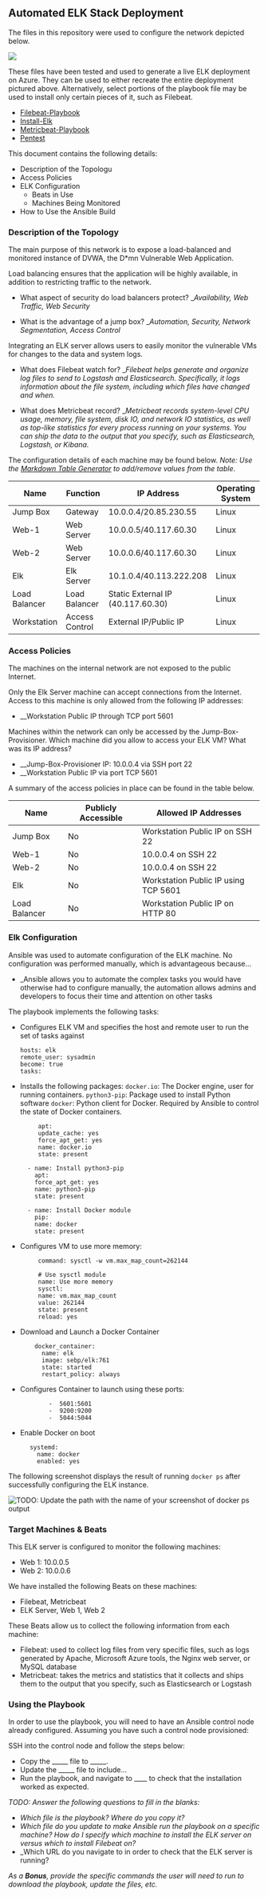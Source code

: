 ## Automated ELK Stack Deployment

The files in this repository were used to configure the network depicted below.

![](Images/Azure_Virtual_Network.drawio)

These files have been tested and used to generate a live ELK deployment on Azure. They can be used to either recreate the entire deployment pictured above. Alternatively, select portions of the playbook file may be used to install only certain pieces of it, such as Filebeat.

  - [Filebeat-Playbook](https://github.com/itasyst/CyberSecurity/blob/main/Ansible/filebeat-playbook.yml)
  - [Install-Elk](https://github.com/itasyst/CyberSecurity/blob/main/Ansible/install-elk.yml)
  - [Metricbeat-Playbook](https://github.com/itasyst/CyberSecurity/blob/main/Ansible/metricbeat-playbook.yml)
  - [Pentest](https://github.com/itasyst/CyberSecurity/blob/main/Ansible/pentest.yml)  

This document contains the following details:
- Description of the Topologu
- Access Policies
- ELK Configuration
  - Beats in Use
  - Machines Being Monitored
- How to Use the Ansible Build


### Description of the Topology

The main purpose of this network is to expose a load-balanced and monitored instance of DVWA, the D*mn Vulnerable Web Application.

Load balancing ensures that the application will be highly available, in addition to restricting traffic to the network.

- What aspect of security do load balancers protect? 
__Availability, Web Traffic, Web Security_
  
- What is the advantage of a jump box?
__Automation, Security, Network Segmentation, Access Control_


Integrating an ELK server allows users to easily monitor the vulnerable VMs for changes to the data and system logs.

- What does Filebeat watch for?
__Filebeat helps generate and organize log files to send to Logstash and Elasticsearch. Specifically, it logs information about the file system, including which files have changed and when._

- What does Metricbeat record?
__Metricbeat records system-level CPU usage, memory, file system, disk IO, and network IO statistics, as well as top-like statistics for every process running on your systems. You can ship the data to the output that you specify, such as Elasticsearch, Logstash, or Kibana._

The configuration details of each machine may be found below.
_Note: Use the [Markdown Table Generator](http://www.tablesgenerator.com/markdown_tables) to add/remove values from the table_.

| Name          | Function       | IP Address                        | Operating System |
|---------------|----------------|-----------------------------------|------------------|
| Jump Box      | Gateway        | 10.0.0.4/20.85.230.55             | Linux            |
| Web-1         | Web Server     | 10.0.0.5/40.117.60.30             | Linux            |
| Web-2         | Web Server     | 10.0.0.6/40.117.60.30             | Linux            |
| Elk           | Elk Server     | 10.1.0.4/40.113.222.208           | Linux            |
| Load Balancer | Load Balancer  | Static External IP (40.117.60.30) | Linux            |
| Workstation   | Access Control | External IP/Public IP             | Linux            |


### Access Policies

The machines on the internal network are not exposed to the public Internet. 

Only the Elk Server machine can accept connections from the Internet. Access to this machine is only allowed from the following IP addresses:
- __Workstation Public IP through TCP port 5601

Machines within the network can only be accessed by the Jump-Box-Provisioner. Which machine did you allow to access your ELK VM? What was its IP address?
- __Jump-Box-Provisioner IP: 10.0.0.4 via SSH port 22
- __Workstation Public IP via port TCP 5601

A summary of the access policies in place can be found in the table below.

| Name          | Publicly Accessible | Allowed IP Addresses                 |
|---------------|---------------------|--------------------------------------|
| Jump Box      | No                  | Workstation Public IP on SSH 22      |
| Web-1         | No                  | 10.0.0.4 on SSH 22                   |
| Web-2         | No                  | 10.0.0.4 on SSH 22                   |
| Elk           | No                  | Workstation Public IP using TCP 5601 |
| Load Balancer | No                  | Workstation Public IP on  HTTP 80    |

### Elk Configuration

Ansible was used to automate configuration of the ELK machine. No configuration was performed manually, which is advantageous because...
- _Ansible allows you to automate the complex tasks you would have otherwise had to configure manually, the automation allows admins and developers to focus their time and attention on other tasks 

The playbook implements the following tasks:
- Configures ELK VM and specifies the host and remote user to run the set of tasks against
    ```name: Configure Elk VM with Docker
    hosts: elk
    remote_user: sysadmin
    become: true
    tasks:
    ```
- Installs the following packages:
   `docker.io`: The Docker engine, user for running containers.
   `python3-pip`: Package used to install Python software
   `docker`: Python client for Docker. Required by Ansible to control the state of Docker containers.
   
   ```- name: Install docker.io
        apt:
        update_cache: yes
        force_apt_get: yes
        name: docker.io
        state: present
        
     - name: Install python3-pip
       apt:
       force_apt_get: yes
       name: python3-pip
       state: present
        
     - name: Install Docker module
       pip:
       name: docker
       state: present
   ```
- Configures VM to use more memory:
  ```- name: Increase virtual memory
       command: sysctl -w vm.max_map_count=262144
       
       # Use sysctl module
       name: Use more memory
       sysctl:
       name: vm.max_map_count
       value: 262144
       state: present
       reload: yes
  ```
- Download and Launch a Docker Container
  ```- name: download and launch a docker elk container
      docker_container:
        name: elk
        image: sebp/elk:761
        state: started
        restart_policy: always
  ```      
- Configures Container to launch using these ports:
  ```published_ports:
          -  5601:5601
          -  9200:9200
          -  5044:5044
     ```

- Enable Docker on boot
```    - name: Enable service docker on boot
      systemd:
        name: docker
        enabled: yes
```
The following screenshot displays the result of running `docker ps` after successfully configuring the ELK instance.

![TODO: Update the path with the name of your screenshot of docker ps output](Images/docker_ps_output.png)

### Target Machines & Beats
This ELK server is configured to monitor the following machines:
- Web 1: 10.0.0.5
- Web 2: 10.0.0.6

We have installed the following Beats on these machines:
- Filebeat, Metricbeat
- ELK Server, Web 1, Web 2

These Beats allow us to collect the following information from each machine:
- Filebeat: used to collect log files from very specific files, such as logs generated by Apache, Microsoft Azure tools, the Nginx web server, or MySQL database
- Metricbeat: takes the metrics and statistics that it collects and ships them to the output that you specify, such as Elasticsearch or Logstash

### Using the Playbook
In order to use the playbook, you will need to have an Ansible control node already configured. Assuming you have such a control node provisioned: 

SSH into the control node and follow the steps below:
- Copy the _____ file to _____.
- Update the _____ file to include...
- Run the playbook, and navigate to ____ to check that the installation worked as expected.

_TODO: Answer the following questions to fill in the blanks:_
- _Which file is the playbook? Where do you copy it?_
- _Which file do you update to make Ansible run the playbook on a specific machine? How do I specify which machine to install the ELK server on versus which to install Filebeat on?_
- _Which URL do you navigate to in order to check that the ELK server is running?

_As a **Bonus**, provide the specific commands the user will need to run to download the playbook, update the files, etc._
